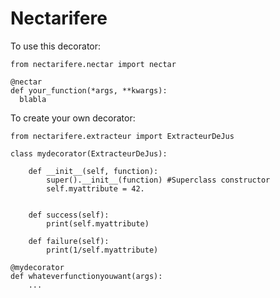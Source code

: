 # Nectarifere

To use this decorator:

    from nectarifere.nectar import nectar

    @nectar
    def your_function(*args, **kwargs):
      blabla

To create your own decorator: 

    from nectarifere.extracteur import ExtracteurDeJus

    class mydecorator(ExtracteurDeJus):

        def __init__(self, function):
            super().__init__(function) #Superclass constructor
            self.myattribute = 42.

    
        def success(self):
            print(self.myattribute)
    
        def failure(self):
            print(1/self.myattribute)

    @mydecorator
    def whateverfunctionyouwant(args):
        ...
    